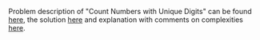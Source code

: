 Problem description of "Count Numbers with Unique Digits" can be found [here](https://leetcode.com/problems/count-numbers-with-unique-digits/),
the solution [here](https://github.com/aurimas13/Solutions-To-Problems/blob/main/LeetCode/Python%20Solutions/Count%20Numbers%20with%20Unique%20Digits/count.py) and explanation with comments on complexities [here](https://leetcode.com/problems/count-numbers-with-unique-digits/solutions/3290532/python-problem/).
